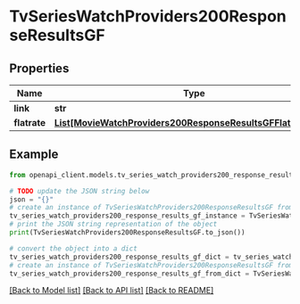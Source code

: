 # TvSeriesWatchProviders200ResponseResultsGF


## Properties

Name | Type | Description | Notes
------------ | ------------- | ------------- | -------------
**link** | **str** |  | [optional] 
**flatrate** | [**List[MovieWatchProviders200ResponseResultsGFFlatrateInner]**](MovieWatchProviders200ResponseResultsGFFlatrateInner.md) |  | [optional] 

## Example

```python
from openapi_client.models.tv_series_watch_providers200_response_results_gf import TvSeriesWatchProviders200ResponseResultsGF

# TODO update the JSON string below
json = "{}"
# create an instance of TvSeriesWatchProviders200ResponseResultsGF from a JSON string
tv_series_watch_providers200_response_results_gf_instance = TvSeriesWatchProviders200ResponseResultsGF.from_json(json)
# print the JSON string representation of the object
print(TvSeriesWatchProviders200ResponseResultsGF.to_json())

# convert the object into a dict
tv_series_watch_providers200_response_results_gf_dict = tv_series_watch_providers200_response_results_gf_instance.to_dict()
# create an instance of TvSeriesWatchProviders200ResponseResultsGF from a dict
tv_series_watch_providers200_response_results_gf_from_dict = TvSeriesWatchProviders200ResponseResultsGF.from_dict(tv_series_watch_providers200_response_results_gf_dict)
```
[[Back to Model list]](../README.md#documentation-for-models) [[Back to API list]](../README.md#documentation-for-api-endpoints) [[Back to README]](../README.md)


